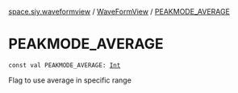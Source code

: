 [space.siy.waveformview](../index.md) / [WaveFormView](index.md) / [PEAKMODE_AVERAGE](./-p-e-a-k-m-o-d-e_-a-v-e-r-a-g-e.md)

# PEAKMODE_AVERAGE

`const val PEAKMODE_AVERAGE: `[`Int`](https://kotlinlang.org/api/latest/jvm/stdlib/kotlin/-int/index.html)

Flag to use average in specific range

